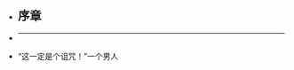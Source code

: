 - ## 序章
-
  -------------------------------------------------------------------------------------------------
- “这一定是个诅咒！”一个男人